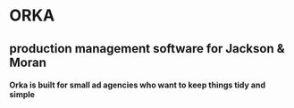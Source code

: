 # ORKA
## production management software for Jackson & Moran

#### Orka is built for small ad agencies who want to keep things tidy and simple
